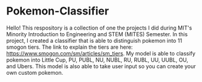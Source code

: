 # Pokemon-Classifier

Hello! This respository is a collection of one the projects I did during MIT's Minority Introduction to Engineering and STEM (MITES) Semester.
In this project, I created a classifier that is able to distinguish pokemon into 11 smogon tiers. The link to explain the tiers are here:
https://www.smogon.com/sm/articles/sm_tiers.
My model is able to classify pokemon into Little Cup, PU, PUBL, NU, NUBL, RU, RUBL, UU, UUBL, OU, and Ubers.
This model is also able to take user input so you can create your own custom pokemon.
